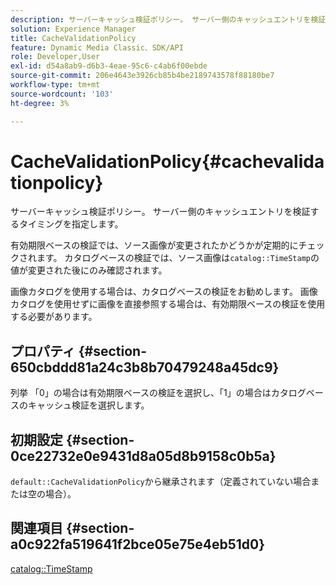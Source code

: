 ```yaml
---
description: サーバーキャッシュ検証ポリシー。 サーバー側のキャッシュエントリを検証するタイミングを指定します。
solution: Experience Manager
title: CacheValidationPolicy
feature: Dynamic Media Classic、SDK/API
role: Developer,User
exl-id: d54a8ab9-d6b3-4eae-95c6-c4ab6f00ebde
source-git-commit: 206e4643e3926cb85b4be2189743578f88180be7
workflow-type: tm+mt
source-wordcount: '103'
ht-degree: 3%

---
```


# CacheValidationPolicy{#cachevalidationpolicy}

サーバーキャッシュ検証ポリシー。 サーバー側のキャッシュエントリを検証するタイミングを指定します。

有効期限ベースの検証では、ソース画像が変更されたかどうかが定期的にチェックされます。 カタログベースの検証では、ソース画像は`catalog::TimeStamp`の値が変更された後にのみ確認されます。

画像カタログを使用する場合は、カタログベースの検証をお勧めします。 画像カタログを使用せずに画像を直接参照する場合は、有効期限ベースの検証を使用する必要があります。

## プロパティ {#section-650cbddd81a24c3b8b70479248a45dc9}

列挙 「0」の場合は有効期限ベースの検証を選択し、「1」の場合はカタログベースのキャッシュ検証を選択します。

## 初期設定 {#section-0ce22732e0e9431d8a05d8b9158c0b5a}

`default::CacheValidationPolicy`から継承されます（定義されていない場合または空の場合）。

## 関連項目 {#section-a0c922fa519641f2bce05e75e4eb51d0}

[catalog::TimeStamp](../../../../../is-api/image-catalog/image-serving-api-ref/c-image-catalog-reference/c-image-svg-data-reference/c-svg-data-reference/r-timestamp-svg.md#reference-59a27b72f4cb4a53a3baba83214c4ded)
